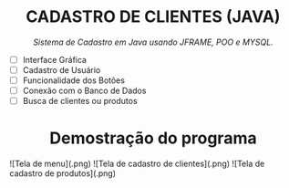<h1 align= "center">CADASTRO DE CLIENTES (JAVA)</h1>
<p align= "center"><i>Sistema de Cadastro em Java usando JFRAME, POO e MYSQL.</p></i>



- [ ] Interface Gráfica
- [ ] Cadastro de Usuário
- [ ] Funcionalidade dos Botões
- [ ] Conexão com o Banco de Dados
- [ ] Busca de clientes ou produtos 

<h1 align= "center">Demostração do programa</h1>
![Tela de menu](.png)
![Tela de cadastro de clientes](.png)
![Tela de cadastro de produtos](.png)
